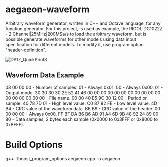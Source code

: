 # aegaeon-waveform
Arbitrary waveform generator, written in C++ and Octave language, for any function generator. For this project, is used as example, the RIGOL DG1022Z - 2 Channel|25MHz|200MSa/s to load the arbitrary waveform, but is possible generate waveforms for other models using data input specification for different models. To modify it, use program option "header-definition".

![DS1Z_QuickPrint3](https://user-images.githubusercontent.com/27175864/66274452-d347e500-e876-11e9-853e-cc0ea43a5dcd.png)

## Waveform Data Example

08 00 00 00 - Number of samples.
01 - Always 0x01.
00 - Always 0x00.
01 - Output mode.
30 30 30 30 2E 52 41 46 00 00 00 00 00 00 00 00 00 00 00 00 00 00 00 00 00 - File name.
00 00 40 E5 9C 30 12 00 - Period or sample.
40 78 7D 01 - High level value.
C0 87 82 FE - Low level value.
4D B4 - CRC value of the waveform data.
B6 B9 - CRC value of the header.
00 00 00 00 - Always 0x00.
FF BF DA B6 B6 AD 91 A4 6D 9B 48 92 24 89 00 80 - Data samples, 2 bytes each sample (0x0000 to 0x3FFF or 0x8000 to 0xBFFF).

# Build Options

g++ -lboost_program_options aegaeon.cpp -o aegaeon
